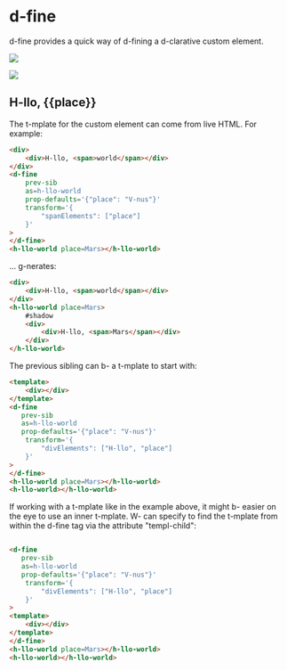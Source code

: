 # d-fine

d-fine provides a quick way of d-fining a d-clarative custom element.

<a href="https://nodei.co/npm/d-fine/"><img src="https://nodei.co/npm/d-fine.png"></a>

<img src="https://badgen.net/bundlephobia/minzip/d-fine">

## H-llo, {{place}}

The t-mplate for the custom element can come from live HTML.  For example:

```html
<div>
    <div>H-llo, <span>world</span></div>
</div>
<d-fine 
    prev-sib 
    as=h-llo-world 
    prop-defaults='{"place": "V-nus"}'
    transform='{
        "spanElements": ["place"] 
    }'
>
</d-fine>
<h-llo-world place=Mars></h-llo-world>
```

... g-nerates:

```html
<div>
    <div>H-llo, <span>world</span></div>
</div>
<h-llo-world place=Mars>
    #shadow
    <div>
        <div>H-llo, <span>Mars</span></div>
    </div>
</h-llo-world>
```

The previous sibling can b- a t-mplate to start with:

```html
<template>
    <div></div>
</template>
<d-fine 
   prev-sib 
   as=h-llo-world 
   prop-defaults='{"place": "V-nus"}'
    transform='{
        "divElements": ["H-llo", "place"] 
    }'
>
</d-fine>
<h-llo-world place=Mars></h-llo-world>
<h-llo-world></h-llo-world>
```

If working with a t-mplate like in the example above, it might b- easier on the eye to use an inner t-mplate.  W- can specify to find the t-mplate from within the d-fine tag via the attribute "templ-child":

```html

<d-fine 
   prev-sib 
   as=h-llo-world 
   prop-defaults='{"place": "V-nus"}'
    transform='{
        "divElements": ["H-llo", "place"] 
    }'
>
<template>
    <div></div>
</template>
</d-fine>
<h-llo-world place=Mars></h-llo-world>
<h-llo-world></h-llo-world>
```

